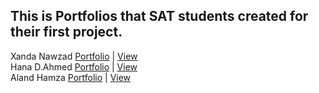 ## This is Portfolios that SAT students created for their first project.

Xanda Nawzad [Portfolio](https://github.com/XandaNawzad/portfolio-xanda) | [View](https://xandanawzad.netlify.app/) </br>
Hana D.Ahmed [Portfolio](https://github.com/hanaahmed90/Portfolio_Test1) | [View](https://hanadler.netlify.app/) <br>
Aland Hamza  [Portfolio](https://github.com/alandhamza55-dev/Aland-Hamza-Portfolio-Website.gitiew) | [View](https://alandhamzaportfolio.netlify.app/) <br>



